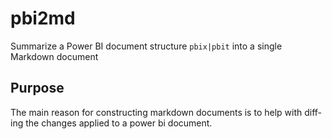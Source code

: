 # pbi2md
Summarize a Power BI document structure `pbix|pbit` into a single Markdown document

## Purpose
The main reason for constructing markdown documents is to help with diff-ing the changes applied to a power bi document.
